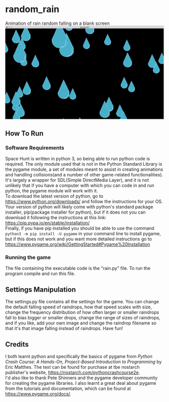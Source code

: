 # random_rain
Animation of rain random falling on a blank screen  
![](https://github.com/bottomlessgit/random_rain/blob/main/random_rain_example.gif)


## How To Run
### Software Requirements
Space Hunt is written in python 3, so being able to run python code is required. The only module used that is not in the Python Standard Library is the pygame module, a set of modules meant to assist in creating animations and handling collisions(and a number of other game-related functionalities). It's largely a wrapper for SDL(Simple DirectMedia Layer), and it is not unlikely that if you have a computer with which you can code in and run python, the pygame module will work with it.    
To download the latest version of python, go to https://www.python.org/downloads/ and follow the instructions for your OS.  
Your version of python will likely come with python's standard package installer, pip(package installer for python), but if it does not you can download it following the instructions at this link: https://pip.pypa.io/en/stable/installation/    
Finally, if you have pip installed you should be able to use the command
`python3 -m pip install -U pygame`
in your command line to install pygame, but if this does not work and you want more detailed instructions go to https://www.pygame.org/wiki/GettingStarted#Pygame%20Installation
### Running the game
The file containing the executable code is the "rain.py" file. To run the program compile and run this file.


## Settings Manipulation
The settings.py file contains all the settings for the game. You can change the default falling speed of raindrops, how that speed scales with size, change the frequency distribution of how often larger or smaller raindrops fall to bias bigger or smaller drops, change the range of sizes of raindrops, and if you like, add your own image and change the raindrop filename so that it's that image falling instead of raindrops. Have fun! 


## Credits
I both learnt python and specifically the basics of pygame from *Python Crash Course: A Hands-On, Project-Based Introduction to Programming* by Eric Matthes. 
The text can be found for purchase at tbe nostarch publisher's website, https://nostarch.com/pythoncrashcourse2e.  
I'd also like to thank Pete Shinners and the pygame developer community for creating the pygame libraries. 
I also learnt a great deal about pygame from the tutorials and documentation, which can be found at https://www.pygame.org/docs/.


